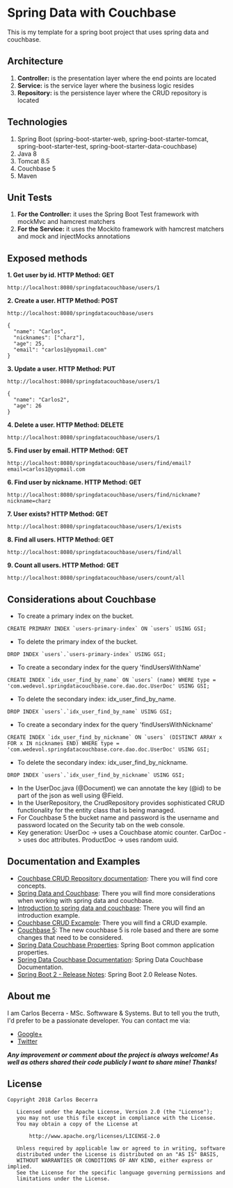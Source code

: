 # Spring Data with Couchbase

This is my template for a spring boot project that uses spring data and couchbase.

## Architecture
 
 1. **Controller:** is the presentation layer where the end points are located
 2. **Service:** is the service layer where the business logic resides
 3. **Repository:** is the persistence layer where the CRUD repository is located
 
## Technologies

1. Spring Boot (spring-boot-starter-web, spring-boot-starter-tomcat, spring-boot-starter-test, spring-boot-starter-data-couchbase)
2. Java 8
3. Tomcat 8.5
4. Couchbase 5
5. Maven

## Unit Tests

 1. **For the Controller:** it uses the Spring Boot Test framework with mockMvc and hamcrest matchers
 2. **For the Service:** it uses the Mockito framework with hamcrest matchers and mock and injectMocks annotations 
 
## Exposed methods

**1. Get user by id. HTTP Method: GET**
```
http://localhost:8080/springdatacouchbase/users/1
```

**2. Create a user. HTTP Method: POST**
```
http://localhost:8080/springdatacouchbase/users
```
```
{
  "name": "Carlos",
  "nicknames": ["charz"],
  "age": 25,
  "email": "carlos1@yopmail.com"
}
```

**3. Update a user. HTTP Method: PUT**
```
http://localhost:8080/springdatacouchbase/users/1
```
```
{
  "name": "Carlos2",
  "age": 26
}
```

**4. Delete a user. HTTP Method: DELETE**
```
http://localhost:8080/springdatacouchbase/users/1
```

**5. Find user by email. HTTP Method: GET**
```
http://localhost:8080/springdatacouchbase/users/find/email?email=carlos1@yopmail.com
```

**6. Find user by nickname. HTTP Method: GET**
```
http://localhost:8080/springdatacouchbase/users/find/nickname?nickname=charz
```

**7. User exists? HTTP Method: GET**
```
http://localhost:8080/springdatacouchbase/users/1/exists
```

**8. Find all users. HTTP Method: GET**
```
http://localhost:8080/springdatacouchbase/users/find/all
```

**9. Count all users. HTTP Method: GET**
```
http://localhost:8080/springdatacouchbase/users/count/all
```

## Considerations about Couchbase
 
 * To create a primary index on the bucket.
 ```
 CREATE PRIMARY INDEX `users-primary-index` ON `users` USING GSI;
 ```
 * To delete the primary index of the bucket.
 ```
 DROP INDEX `users`.`users-primary-index` USING GSI;
 ```
  * To create a secondary index for the query 'findUsersWithName'
 ```
 CREATE INDEX `idx_user_find_by_name` ON `users` (name) WHERE type = 'com.wedevol.springdatacouchbase.core.dao.doc.UserDoc' USING GSI;
 ```
  * To delete the secondary index: idx_user_find_by_name.
 ```
 DROP INDEX `users`.`idx_user_find_by_name` USING GSI;
 ```
   * To create a secondary index for the query 'findUsersWithNickname'
 ```
 CREATE INDEX `idx_user_find_by_nickname` ON `users` (DISTINCT ARRAY x FOR x IN nicknames END) WHERE type = 'com.wedevol.springdatacouchbase.core.dao.doc.UserDoc' USING GSI;
 ```
   * To delete the secondary index: idx_user_find_by_nickname.
 ```
 DROP INDEX `users`.`idx_user_find_by_nickname` USING GSI;
 ```
 * In the UserDoc.java (@Document) we can annotate the key (@id) to be part of the json as well using @Field.
 * In the UserRepository, the CrudRepository provides sophisticated CRUD functionality for the entity class that is being managed.
 * For Couchbase 5 the bucket name and password is the username and password located on the Security tab on the web console.
 * Key generation: UserDoc -> uses a Couchbase atomic counter. CarDoc -> uses doc attributes. ProductDoc -> uses random uuid.

## Documentation and Examples
 
* [Couchbase CRUD Repository documentation](http://docs.spring.io/spring-data/couchbase/docs/current/reference/html/#repositories.core-concepts): There you will find core concepts.
* [Spring Data and Couchbase](https://blog.couchbase.com/spring-data-couchbase-2-is-out-quick-getting-started-with-spring-initializr/): There you will find more considerations when working with spring data and couchbase.
* [Introduction to spring data and couchbase](http://www.baeldung.com/spring-data-couchbase): There you will find an introduction example.
* [Couchbase CRUD Excample](https://blog.couchbase.com/vaadin-couchbase-crud-sample/): There you will find a CRUD example.
* [Couchbase 5](https://developer.couchbase.com/documentation/server/current/introduction/whats-new.html): The new couchbase 5 is role based and there are some changes that need to be considered.
* [Spring Data Couchbase Properties](http://s-xu.blogspot.com.ar/2016/09/spring-boot-common-application.html): Spring Boot common application properties.
* [Spring Data Couchbase Documentation](https://docs.spring.io/spring-data/couchbase/docs/3.1.0.M3/reference/html/): Spring Data Couchbase Documentation.
* [Spring Boot 2 - Release Notes](https://github.com/spring-projects/spring-boot/wiki/Spring-Boot-2.0-Release-Notes): Spring Boot 2.0 Release Notes.

## About me
I am Carlos Becerra - MSc. Softwware & Systems.  But to tell you the truth, I'd prefer to be a passionate developer. You can contact me via:

* [Google+](https://plus.google.com/+CarlosBecerraRodr%C3%ADguez)
* [Twitter](https://twitter.com/CarlosBecerraRo)

_**Any improvement or comment about the project is always welcome! As well as others shared their code publicly I want to share mine! Thanks!**_

## License
```javas
Copyright 2018 Carlos Becerra

   Licensed under the Apache License, Version 2.0 (the "License");
   you may not use this file except in compliance with the License.
   You may obtain a copy of the License at

       http://www.apache.org/licenses/LICENSE-2.0

   Unless required by applicable law or agreed to in writing, software
   distributed under the License is distributed on an "AS IS" BASIS,
   WITHOUT WARRANTIES OR CONDITIONS OF ANY KIND, either express or implied.
   See the License for the specific language governing permissions and
   limitations under the License.
